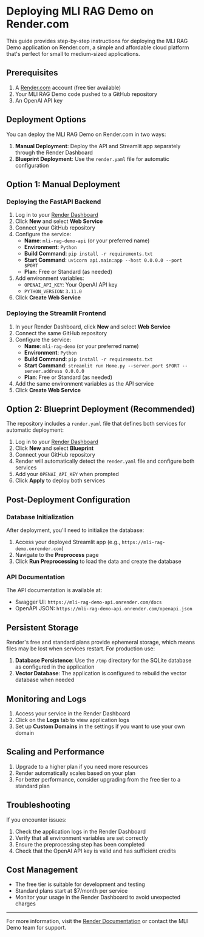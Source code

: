 # Deploying MLI RAG Demo on Render.com

This guide provides step-by-step instructions for deploying the MLI RAG Demo application on Render.com, a simple and affordable cloud platform that's perfect for small to medium-sized applications.

## Prerequisites

1. A [Render.com](https://render.com) account (free tier available)
2. Your MLI RAG Demo code pushed to a GitHub repository
3. An OpenAI API key

## Deployment Options

You can deploy the MLI RAG Demo on Render.com in two ways:

1. **Manual Deployment**: Deploy the API and Streamlit app separately through the Render Dashboard
2. **Blueprint Deployment**: Use the `render.yaml` file for automatic configuration

## Option 1: Manual Deployment

### Deploying the FastAPI Backend

1. Log in to your [Render Dashboard](https://dashboard.render.com/)
2. Click **New** and select **Web Service**
3. Connect your GitHub repository
4. Configure the service:
   - **Name**: `mli-rag-demo-api` (or your preferred name)
   - **Environment**: `Python`
   - **Build Command**: `pip install -r requirements.txt`
   - **Start Command**: `uvicorn api.main:app --host 0.0.0.0 --port $PORT`
   - **Plan**: Free or Standard (as needed)
5. Add environment variables:
   - `OPENAI_API_KEY`: Your OpenAI API key
   - `PYTHON_VERSION`: `3.11.0`
6. Click **Create Web Service**

### Deploying the Streamlit Frontend

1. In your Render Dashboard, click **New** and select **Web Service**
2. Connect the same GitHub repository
3. Configure the service:
   - **Name**: `mli-rag-demo` (or your preferred name)
   - **Environment**: `Python`
   - **Build Command**: `pip install -r requirements.txt`
   - **Start Command**: `streamlit run Home.py --server.port $PORT --server.address 0.0.0.0`
   - **Plan**: Free or Standard (as needed)
4. Add the same environment variables as the API service
5. Click **Create Web Service**

## Option 2: Blueprint Deployment (Recommended)

The repository includes a `render.yaml` file that defines both services for automatic deployment:

1. Log in to your [Render Dashboard](https://dashboard.render.com/)
2. Click **New** and select **Blueprint**
3. Connect your GitHub repository
4. Render will automatically detect the `render.yaml` file and configure both services
5. Add your `OPENAI_API_KEY` when prompted
6. Click **Apply** to deploy both services

## Post-Deployment Configuration

### Database Initialization

After deployment, you'll need to initialize the database:

1. Access your deployed Streamlit app (e.g., `https://mli-rag-demo.onrender.com`)
2. Navigate to the **Preprocess** page
3. Click **Run Preprocessing** to load the data and create the database

### API Documentation

The API documentation is available at:
- Swagger UI: `https://mli-rag-demo-api.onrender.com/docs`
- OpenAPI JSON: `https://mli-rag-demo-api.onrender.com/openapi.json`

## Persistent Storage

Render's free and standard plans provide ephemeral storage, which means files may be lost when services restart. For production use:

1. **Database Persistence**: Use the `/tmp` directory for the SQLite database as configured in the application
2. **Vector Database**: The application is configured to rebuild the vector database when needed

## Monitoring and Logs

1. Access your service in the Render Dashboard
2. Click on the **Logs** tab to view application logs
3. Set up **Custom Domains** in the settings if you want to use your own domain

## Scaling and Performance

1. Upgrade to a higher plan if you need more resources
2. Render automatically scales based on your plan
3. For better performance, consider upgrading from the free tier to a standard plan

## Troubleshooting

If you encounter issues:

1. Check the application logs in the Render Dashboard
2. Verify that all environment variables are set correctly
3. Ensure the preprocessing step has been completed
4. Check that the OpenAI API key is valid and has sufficient credits

## Cost Management

- The free tier is suitable for development and testing
- Standard plans start at $7/month per service
- Monitor your usage in the Render Dashboard to avoid unexpected charges

---

For more information, visit the [Render Documentation](https://render.com/docs) or contact the MLI Demo team for support.
